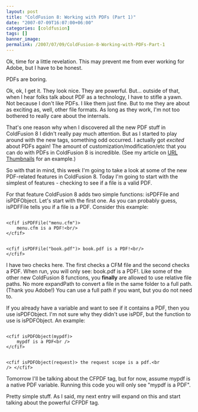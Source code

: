 ```yaml
---
layout: post
title: "ColdFusion 8: Working with PDFs (Part 1)"
date: "2007-07-09T16:07:00+06:00"
categories: [coldfusion]
tags: []
banner_image: 
permalink: /2007/07/09/ColdFusion-8-Working-with-PDFs-Part-1
---
```


Ok, time for a little revelation. This may prevent me from ever working for Adobe, but I have to be honest. 

PDFs are boring.
<!--more-->
Ok, ok, I get it. They look nice. They are powerful. But... outside of that, when I hear folks talk about PDF as a technology, I have to stifle a yawn. Not because I don't like PDFs. I like them just fine. But to me they are about as exciting as, well, other file formats. As long as they work, I'm not too bothered to really care about the internals. 

That's one reason why when I discovered all the new PDF stuff in ColdFusion 8 I didn't really pay much attention. But as I started to play around with the new tags, something odd occurred. I actually got <i>excited</i> about PDFs again! The amount of customization/modification/etc that you can do with PDFs in ColdFusion 8 is incredible. (See my article on <a href="http://www.raymondcamden.com/index.cfm/2007/6/13/ColdFusion-8-URL-Thumbnails">URL Thumbnails</a> for an example.)

So with that in mind, this week I'm going to take a look at some of the new PDF-related features in ColdFusion 8. Today I'm going to start with the simplest of features - checking to see if a file is a valid PDF.

For that feature ColdFusion 8 adds two simple functions: isPDFFile and isPDFObject. Let's start with the first one. As you can probably guess, isPDFFile tells you if a file is a PDF. Consider this example:

<code>
&lt;cfif isPDFFile("menu.cfm")&gt;
	menu.cfm is a PDF!&lt;br/&gt;
&lt;/cfif&gt;

&lt;cfif isPDFFile("book.pdf")&gt;
	book.pdf is a PDF!&lt;br/&gt;
&lt;/cfif&gt;
</code>

I have two checks here. The first checks a CFM file and the second checks a PDF. When run, you will only see: book.pdf is a PDF!. Like some of the other new ColdFusion 8 functions, you <b>finally</b> are allowed to use relative file paths. No more expandPath to convert a file in the same folder to a full path. (Thank you Adobe!) You can use a full path if you want, but you do not need to.

If you already have a variable and want to see if it contains a PDF, then you use isPDFObject. I'm not sure why they didn't use isPDF, but the function to use is isPDFObject. An example:

<code>
&lt;cfif isPDFObject(mypdf)&gt;
	mypdf is a PDF&lt;br /&gt;
&lt;/cfif&gt;

&lt;cfif isPDFObject(request)&gt;
	the request scope is a pdf.&lt;br /&gt;
&lt;/cfif&gt;
</code>

Tomorrow I'll be talking about the CFPDF tag, but for now, assume mypdf is a native PDF variable. Running this code you will only see "mypdf is a PDF". 

Pretty simple stuff. As I said, my next entry will expand on this and start talking about the powerful CFPDF tag.